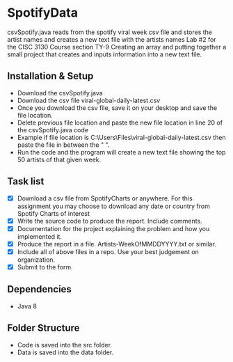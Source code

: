 # SpotifyData
csvSpotify.java reads from the spotify viral week csv file and stores the artist names and creates a new text file with the artists names
Lab #2 for the CISC 3130 Course section TY-9
Creating an array and putting together a small project that creates and inputs information into a new text file.

## Installation & Setup
- Download the csvSpotify.java
- Download the csv file viral-global-daily-latest.csv
- Once you download the csv file, save it on your desktop and save the file location.
- Delete previous file location and paste the new file location in line 20 of the csvSpotify.java code
- Example if file location is C:\Users\Files\viral-global-daily-latest.csv then paste the file in between the " ".
- Run the code and the program will create a new text file showing the top 50 artists of that given week.

## Task list
- [x] Download a csv file from SpotifyCharts or anywhere. For this assignment you may choose to download any date or country from Spotify Charts of interest
- [x] Write the source code to produce the report. Include comments.
- [x] Documentation for the project explaining the problem and how you implemented it.
- [x] Produce the report in a file. Artists-WeekOfMMDDYYYY.txt or similar.
- [x] Include all of above files in a repo. Use your best judgement on organization.
- [x] Submit to the form.

## Dependencies
- Java 8 

## Folder Structure
- Code is saved into the src folder.
- Data is saved into the data folder.
